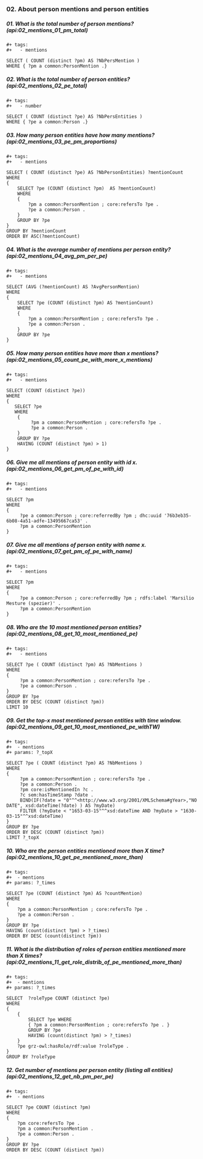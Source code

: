 ### 02. About person mentions and person entities

##### 01. What is the total number of person mentions? (api:02_mentions_01_pm_total)
```sparql
#+ tags:
#+   - mentions

SELECT ( COUNT (distinct ?pm) AS ?NbPersMention )
WHERE { ?pm a common:PersonMention .}
```

##### 02. What is the total number of person entities? (api:02_mentions_02_pe_total)
```sparql
#+ tags:
#+   - number

SELECT ( COUNT (distinct ?pe) AS ?NbPersEntities )
WHERE { ?pe a common:Person .}
```

##### 03. How many person entities have how many mentions? (api:02_mentions_03_pe_pm_proportions)
```sparql
#+ tags:
#+   - mentions

SELECT ( COUNT (distinct ?pe) AS ?NbPersonEntities) ?mentionCount
WHERE
{
	SELECT ?pe (COUNT (distinct ?pm)  AS ?mentionCount)
	WHERE
	{
	    ?pm a common:PersonMention ; core:refersTo ?pe .
	    ?pe a common:Person .
	}
	GROUP BY ?pe
}
GROUP BY ?mentionCount
ORDER BY ASC(?mentionCount)
```

##### 04. What is the average number of mentions per person entity? (api:02_mentions_04_avg_pm_per_pe)
```sparql
#+ tags:
#+   - mentions

SELECT (AVG (?mentionCount) AS ?AvgPersonMention)
WHERE
{
    SELECT ?pe (COUNT (distinct ?pm) AS ?mentionCount)
    WHERE
    {
        ?pm a common:PersonMention ; core:refersTo ?pe .
        ?pe a common:Person .
    }
    GROUP BY ?pe
}
```

##### 05. How many person entities have more than x mentions? (api:02_mentions_05_count_pe_with_more_x_mentions)
```sparql
#+ tags:
#+   - mentions

SELECT (COUNT (distinct ?pe))
WHERE
{
   SELECT ?pe
   WHERE
    {
         ?pm a common:PersonMention ; core:refersTo ?pe .
         ?pe a common:Person .
    }
    GROUP BY ?pe
    HAVING (COUNT (distinct ?pm) > 1)
}
```

##### 06.  Give me all mentions of person entity with id x. (api:02_mentions_06_get_pm_of_pe_with_id)
```sparql
#+ tags:
#+   - mentions

SELECT ?pm
WHERE
{
     ?pe a common:Person ; core:referredBy ?pm ; dhc:uuid '76b3eb35-6b08-4a51-adfe-13495667ca53' .
     ?pm a common:PersonMention
}
```

##### 07. Give me all mentions of person entity with name x. (api:02_mentions_07_get_pm_of_pe_with_name)
```sparql
#+ tags:
#+   - mentions

SELECT ?pm
WHERE
{
     ?pe a common:Person ; core:referredBy ?pm ; rdfs:label 'Marsilio Mesture (spezier)' .
     ?pm a common:PersonMention
}
```

##### 08. Who are the 10 most mentioned person entities? (api:02_mentions_08_get_10_most_mentioned_pe)
```sparql
#+ tags:
#+   - mentions

SELECT ?pe ( COUNT (distinct ?pm) AS ?NbMentions )
WHERE
{
     ?pm a common:PersonMention ; core:refersTo ?pe .
     ?pe a common:Person .
}
GROUP BY ?pe
ORDER BY DESC (COUNT (distinct ?pm))
LIMIT 10
```

##### 09. Get the top-x most mentioned person entities with time window. (api:02_mentions_09_get_10_most_mentioned_pe_withTW)
```sparql
#+ tags:
#+	- mentions
#+ params: ?_topX

SELECT ?pe ( COUNT (distinct ?pm) AS ?NbMentions )
WHERE
{
     ?pm a common:PersonMention ; core:refersTo ?pe .
     ?pe a common:Person .
     ?pm core:isMentionedIn ?c .
     ?c sem:hasTimeStamp ?date .
     BIND(IF(?date = "0"^^<http://www.w3.org/2001/XMLSchema#gYear>,"NO DATE", xsd:dateTime(?date) ) AS ?myDate)
     FILTER (?myDate < "1653-03-15"^^xsd:dateTime AND ?myDate > "1630-03-15"^^xsd:dateTime)
}
GROUP BY ?pe
ORDER BY DESC (COUNT (distinct ?pm))
LIMIT ?_topX
```

##### 10. Who are the person entities mentioned more than X time? (api:02_mentions_10_get_pe_mentioned_more_than)
```sparql
#+ tags:
#+	- mentions
#+ params: ?_times

SELECT ?pe (COUNT (distinct ?pm) AS ?countMention)
WHERE
{
	?pm a common:PersonMention ; core:refersTo ?pe .
	?pe a common:Person .
}
GROUP BY ?pe
HAVING (count(distinct ?pm) > ?_times)
ORDER BY DESC (count(distinct ?pm))
```

##### 11. What is the distribution of roles of person entities mentioned more than X times? (api:02_mentions_11_get_role_distrib_of_pe_mentioned_more_than)
```sparql
#+ tags:
#+	- mentions
#+ params: ?_times

SELECT  ?roleType COUNT (distinct ?pe)
WHERE
{
	{
	    SELECT ?pe WHERE
	    { ?pm a common:PersonMention ; core:refersTo ?pe . }
	    GROUP BY ?pe
	    HAVING (count(distinct ?pm) > ?_times)
	}
	?pe grz-owl:hasRole/rdf:value ?roleType .
}
GROUP BY ?roleType
```

##### 12. Get number of mentions per person entity (listing all entities) (api:02_mentions_12_get_nb_pm_per_pe)
```sparql
#+ tags:
#+	- mentions

SELECT ?pe COUNT (distinct ?pm)
WHERE
{
    ?pm core:refersTo ?pe .
    ?pm a common:PersonMention .
    ?pe a common:Person .
}
GROUP BY ?pe
ORDER BY DESC (COUNT (distinct ?pm))
```

